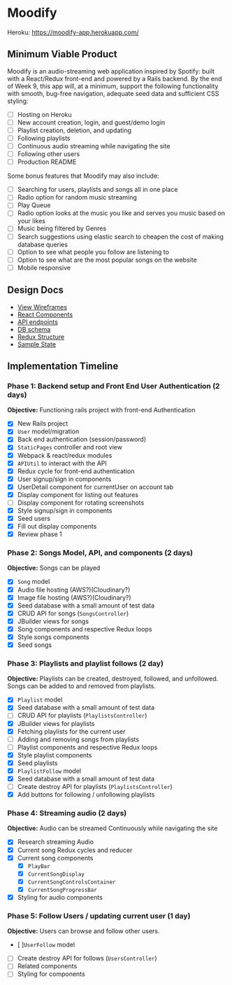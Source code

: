 # Moodify

Heroku: https://moodify-app.herokuapp.com/

## Minimum Viable Product

Moodify is an audio-streaming web application inspired by Spotify: built with a React/Redux front-end and powered by a Rails backend.  By the end of Week 9, this app will, at a minimum, support the following functionality with smooth, bug-free navigation, adequate seed data and sufficient CSS styling:

- [ ] Hosting on Heroku
- [ ] New account creation, login, and guest/demo login
- [ ] Playlist creation, deletion, and updating
- [ ] Following playlists
- [ ] Continuous audio streaming while navigating the site
- [ ] Following other users
- [ ] Production README

Some bonus features that Moodify may also include:

- [ ] Searching for users, playlists and songs all in one place
- [ ] Radio option for random music streaming
- [ ] Play Queue
- [ ] Radio option looks at the music you like and serves you music based on your likes
- [ ] Music being filtered by Genres
- [ ] Search suggestions using elastic search to cheapen the cost of making database queries
- [ ] Option to see what people you follow are listening to
- [ ] Option to see what are the most popular songs on the website
- [ ] Mobile responsive

## Design Docs
* [View Wireframes][wireframes]
* [React Components][components]
* [API endpoints][api-endpoints]
* [DB schema][schema]
* [Redux Structure][redux-structure]
* [Sample State][sample-state]

[wireframes]: wireframes
[components]: component-heirarchy.md
[redux-structure]: redux-structure.md
[sample-state]: sample-state.md
[api-endpoints]: api-endpoints.md
[schema]: schema.md

## Implementation Timeline

### Phase 1: Backend setup and Front End User Authentication (2 days)

**Objective:** Functioning rails project with front-end Authentication

- [x] New Rails project
- [x] `User` model/migration
- [x] Back end authentication (session/password)
- [x] `StaticPages` controller and root view
- [x] Webpack & react/redux modules
- [x] `APIUtil` to interact with the API
- [x] Redux cycle for front-end authentication
- [x] User signup/sign in components
- [x] UserDetail component for currentUser on account tab
- [x] Display component for listing out features
- [ ] Display component for rotating screenshots
- [x] Style signup/sign in components
- [x] Seed users
- [x] Fill out display components
- [x] Review phase 1

### Phase 2: Songs Model, API, and components (2 days)

**Objective:** Songs can be played

- [x] `Song` model
- [x] Audio file hosting (AWS?)(Cloudinary?)
- [x] Image file hosting (AWS?)(Cloudinary?)
- [x] Seed database with a small amount of test data
- [x] CRUD API for songs (`SongsController`)
- [x] JBuilder views for songs
- [x] Song components and respective Redux loops
- [x] Style songs components
- [x] Seed songs

### Phase 3: Playlists and playlist follows (2 day)

**Objective:** Playlists can be created, destroyed, followed, and unfollowed. Songs can be added to and removed from playlists.

- [x] `Playlist` model
- [x] Seed database with a small amount of test data
- [ ] CRUD API for playlists (`PlaylistsController`)
- [x] JBuilder views for playlists
- [x] Fetching playlists for the current user
- [ ] Adding and removing songs from playlists
- [ ] Playlist components and respective Redux loops
- [x] Style playlist components
- [x] Seed playlists
- [x] `PlaylistFollow` model
- [x] Seed database with a small amount of test data
- [ ] Create destroy API for playlists (`PlaylistsController`)
- [x] Add buttons for following / unfollowing playlists

### Phase 4: Streaming audio (2 days)

**Objective:** Audio can be streamed Continuously while navigating the site
- [x] Research streaming Audio
- [x] Current song Redux cycles and reducer
- [x] Current song components
  - [x] `PlayBar`
  - [x] `CurrentSongDisplay`
  - [x] `CurrentSongControlsContainer`
  - [x] `CurrentSongProgressBar`
- [x] Styling for audio components

### Phase 5: Follow Users / updating current user (1 day)

**Objective:** Users can browse and follow other users.

- [ ]`UserFollow` model
- [ ] Create destroy API for follows (`UsersController`)
- [ ] Related components
- [ ] Styling for components
